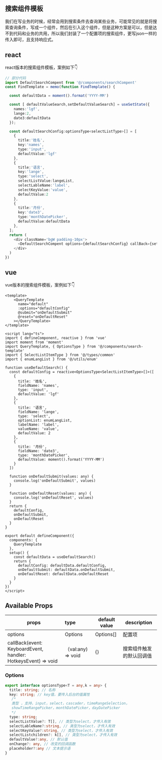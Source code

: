 ## 搜索组件模板

我们在写业务的时候，经常会用到搜索条件去查询某些业务，可能常见的就是将搜索查询条件，写成一个组件，然后在引入这个组件，但是这种方案是可以，但是达不到代码和业务的共用，所以我们封装了一个配置项的搜索组件，更写json一样的传入即可，且支持响应式。

## react

react版本的搜索组件模板，案例如下:point_down:

```typescript
// 部分代码
import DefaultSearchCompent from '@/components/searchCompent'
const FindTemplate = memo(function FindTemplate() {

  const defaultData = moment().format('YYYY-MM')

  const [ defaultValueSearch,setDefaultValueSearch] = useSetState({
    names:'lgf',
    lange:2,
    date3:defaultData
  });

  const defaultSearchConfig:optionsType<selectListType>[] = [
    {
      title:'姓名',
      key:'names',
      type:'input',
      defaultValue:'lgf'
    },
    {
      title:'语言',
      key:'lange',
      type:'select',
      selectListValue:langeList,
      selectLableName:'label',
      selectKeyValue:'value',
      defaultValue:2
    },
    {
      title:'月份',
      key:'date3',
      type:'monthDatePicker',
      defaultValue:defaultData
    },
  ];
  return (
    <div className='bgW padding-10px'>
      <DefaultSearchCompent options={defaultSearchConfig} callBack={setDefaultValueSearch} />
    </div>
  )
})
```

## vue

vue版本的搜索组件模板，案例如下:point_down:

```vue
<template>
    <QueryTemplate
      name="default"
      :options="defaultConfig"
      @submit="onDefaultSubmit"
      @reset="onDefaultReset"
    ></QueryTemplate>
</template>

<script lang="ts">
import { defineComponent, reactive } from 'vue'
import moment from 'moment'
import QueryTemplate, { OptionsType } from '@/components/search-template'
import { SelectListItemType } from '@/types/common'
import { enumLangList } from '@/utils/enum'

function useDefaultSearch() {
  const defaultConfig = reactive<OptionsType<SelectListItemType>[]>([
    {
      title: '姓名',
      fieldName: 'names',
      type: 'input',
      defaultValue: 'lgf'
    },
    {
      title: '语言',
      fieldName: 'lange',
      type: 'select',
      optionList: enumLangList,
      labelName: 'label',
      valueName: 'value',
      defaultValue: 2
    },
    {
      title: '月份',
      fieldName: 'date3',
      type: 'monthDatePicker',
      defaultValue: moment().format('YYYY-MM')
    }
  ])

  function onDefaultSubmit(values: any) {
    console.log('onDefaultSubmit', values)
  }

  function onDefaultReset(values: any) {
    console.log('onDefaultReset', values)
  }
  return {
    defaultConfig,
    onDefaultSubmit,
    onDefaultReset
  }
}

export default defineComponent({
  components: {
    QueryTemplate
  },
  setup() {
    const defaultData = useDefaultSearch()
    return {
      defaultConfig: defaultData.defaultConfig,
      onDefaultSubmit: defaultData.onDefaultSubmit,
      onDefaultReset: defaultData.onDefaultReset
    }
  }
})
</script>

```

## Available Props

| props                                                        | type               | **default value** | **description**          |
| ------------------------------------------------------------ | :----------------- | ----------------- | ------------------------ |
| options                                                      | Options            | Options[]         | 配置项                   |
| callBack(event: KeyboardEvent, handler: HotkeysEvent) => void | （val:any) => void | {}                | 搜索组件触发的默认回调值 |

### Options

```typescript
export interface optionsType<T = any,k = any> {
  title: string; // 名称
  key: string; // key值，要传入后台的值属性
   /*
   类型 ，支持，input，select，cascader，timeRangeSelection，
   showTimeRangePicker，monthDatePicker，dayDatePicker
   */
  type: string; 
  selectListValue?: T[], // 类型为select，才传入有效
  selectLableName?:string, // 类型为select，才传入有效
  selectKeyValue?:string, // 类型为select，才传入有效
  selectListchildren?: k[], // 类型为select，才传入有效
  defaultValue?:any, // 默认值
  onChange?: any, // 改变的回调函数
  placeholder?:any // 文本提示语
}
```

